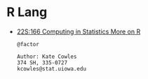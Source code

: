 # R Lang

- [22S:166 Computing in Statistics More on R](http://homepage.divms.uiowa.edu/~kcowles/s166_2011/lect07.pdf)

  `@factor`

  ```
  Author: Kate Cowles
  374 SH, 335-0727
  kcowles@stat.uiowa.edu
  ```
